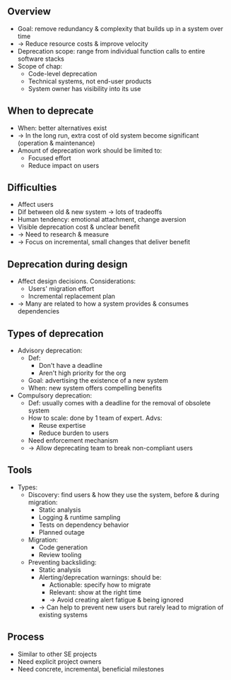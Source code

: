 ## Overview
- Goal: remove redundancy & complexity that builds up in a system over time
- -> Reduce resource costs & improve velocity
- Deprecation scope: range from individual function calls to entire software stacks
- Scope of chap:
  - Code-level deprecation
  - Technical systems, not end-user products
  - System owner has visibility into its use

## When to deprecate
- When: better alternatives exist
- -> In the long run, extra cost of old system become significant (operation & maintenance)
- Amount of deprecation work should be limited to:
  - Focused effort
  - Reduce impact on users

## Difficulties
- Affect users
- Dif between old & new system -> lots of tradeoffs
- Human tendency: emotional attachment, change aversion
- Visible deprecation cost & unclear benefit
- -> Need to research & measure
- -> Focus on incremental, small changes that deliver benefit

## Deprecation during design
- Affect design decisions. Considerations:
  - Users' migration effort
  - Incremental replacement plan
- -> Many are related to how a system provides & consumes dependencies

## Types of deprecation
- Advisory deprecation:
  - Def:
    - Don't have a deadline
    - Aren't high priority for the org
  - Goal: advertising the existence of a new system
  - When: new system offers compelling benefits
- Compulsory deprecation:
  - Def: usually comes with a deadline for the removal of obsolete system
  - How to scale: done by 1 team of expert. Advs:
    - Reuse expertise
    - Reduce burden to users
  - Need enforcement mechanism
  - -> Allow deprecating team to break non-compliant users

## Tools
- Types:
  - Discovery: find users & how they use the system, before & during migration:
    - Static analysis
    - Logging & runtime sampling
    - Tests on dependency behavior
    - Planned outage
  - Migration:
    - Code generation
    - Review tooling
  - Preventing backsliding:
    - Static analysis
    - Alerting/deprecation warnings: should be:
      - Actionable: specify how to migrate
      - Relevant: show at the right time
      - -> Avoid creating alert fatigue & being ignored
    - -> Can help to prevent new users but rarely lead to migration of existing systems

## Process
- Similar to other SE projects
- Need explicit project owners
- Need concrete, incremental, beneficial milestones